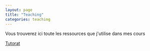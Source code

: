 ```yaml
---
layout: page
title: "Teaching"
categories: teaching
---
```


Vous trouverez ici toute les ressources que j'utilise dans mes cours

[Tutorat](tutorat)
